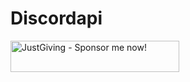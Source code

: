 # Discordapi
<a href='http://www.justgiving.com/vigoroussoul' title='JustGiving - Sponsor me now!' target='_blank'><img src='http://www.justgiving.com/App_Themes/JustGiving/images/badges/badge10.gif' width='270' height='50' alt='JustGiving - Sponsor me now!' /></a>
